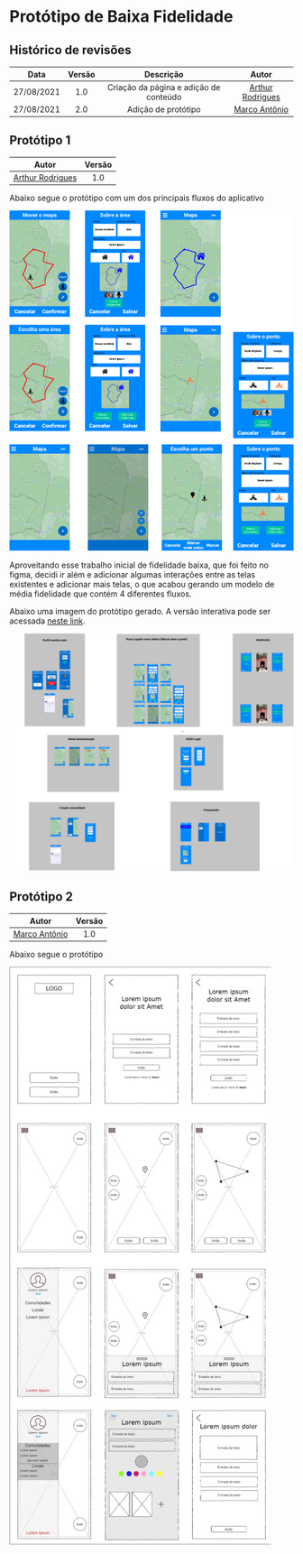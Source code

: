 # **Protótipo de Baixa Fidelidade**

## Histórico de revisões

|Data|Versão|Descrição|Autor|
|:---:|:---:|:---:|:---:|
|27/08/2021|1.0|Criação da página e adição de conteúdo |[Arthur Rodrigues](https://github.com/arthurarp)|
|27/08/2021|2.0|Adição de protótipo |[Marco Antônio](https://github.com/markinlimac)|



## Protótipo 1


|Autor|Versão|
:------:|:------:|
|[Arthur Rodrigues](https://github.com/arthurarp)| 1.0 |


Abaixo segue o protótipo com um dos principais fluxos do aplicativo

![Fluxo de marcar ponto ou área](../../images/prototipos/baixa/fluxo_marcar_pt_area.png)


Aproveitando esse trabalho inicial de fidelidade baixa, que foi feito no figma, decidi ir além e adicionar algumas interações entre as telas existentes e adicionar mais telas, o que acabou gerando um modelo de média fidelidade que contém 4 diferentes fluxos.

Abaixo uma imagem do protótipo gerado. A versão interativa pode ser acessada [neste link](https://www.figma.com/proto/FAQeDMukc2kF31Nsz61vb0/Protótipo-Média-Fidelidade?node-id=1%3A7&scaling=contain&page-id=0%3A1&starting-point-node-id=1%3A7&show-proto-sidebar=1).

![Estrutura Protótipo de Média Fidelidade](../../images/prototipos/baixa/media_fidelidade.png)

## Protótipo 2
|Autor|Versão|
:------:|:------:|
|[Marco Antônio](https://github.com/markinlimac)| 1.0 |


Abaixo segue o protótipo

![Protótipo de baixa](../../images/prototipos/baixa/baixa_fidelidade.jpeg)